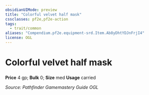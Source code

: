 ```yaml
---
obsidianUIMode: preview
title: "Colorful velvet half mask"
cssclasses: pf2e,pf2e-action
tags:
  - trait/common
aliases: "Compendium.pf2e.equipment-srd.Item.Ab8yDhtYDJnFrjI4"
license: OGL
---
```

# Colorful velvet half mask

### 


**Price** 4 gp; 
**Bulk** 0; **Size** med
**Usage** carried



*Source: Pathfinder Gamemastery Guide*
*OGL*